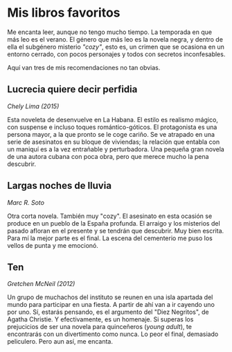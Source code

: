 # Mis libros favoritos
Me encanta leer, aunque no tengo mucho tiempo. La temporada en que más leo es el verano. El género que más leo es la novela negra, y dentro de ella el subgénero misterio *"cozy"*, esto es, un crimen que se ocasiona en un entorno cerrado, con pocos personajes y todos con secretos inconfesables.

Aquí van tres de mis recomendaciones no tan obvias.



## Lucrecia quiere decir perfidia

*Chely Lima (2015)*

Esta noveleta de desenvuelve en La Habana. El estilo es realismo mágico, con suspense e incluso toques romántico-góticos. El protagonista es una persona mayor, a la que pronto se le coge cariño. Se ve atrapado en una serie de asesinatos en su bloque de viviendas; la relación que entabla con un maniquí es a la vez entrañable y perturbadora. Una pequeña gran novela de una autora cubana con poca obra, pero que merece mucho la pena descubrir.



## Largas noches de lluvia

*Marc R. Soto*

Otra corta novela. También muy "cozy". El asesinato en esta ocasión se produce en un pueblo de la España profunda. El arraigo y los misterios del pasado afloran en el presente y se tendrán que descubrir. Muy bien escrita. Para mí la mejor parte es el final. La escena del cementerio me puso los vellos de punta y me emocionó.



## Ten

*Gretchen McNeil (2012)*

Un grupo de muchachos del instituto se reunen en una isla apartada del mundo para participar en una fiesta. A partir de ahí van a ir cayendo uno por uno. Sí, estarás pensando, es el argumento del "Diez Negritos", de Agatha Christie. Y efectivamente, es un homenaje. Si superas los prejucicios de ser una novela para quinceñeros (*young adult*), te encontrarás con un divertimento como nunca. Lo peor el final, demasiado peliculero. Pero aun así, me encanta.



